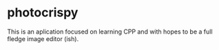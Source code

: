 # photocrispy
This is an aplication focused on learning CPP and with hopes to be a full fledge image editor (ish).

